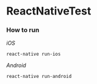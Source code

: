 # ReactNativeTest

### How to run
*iOS*
```
react-native run-ios
```

*Android*
```
react-native run-android
```
